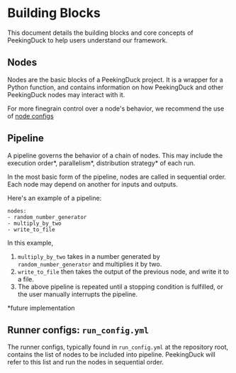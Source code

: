 # Building Blocks

This document details the building blocks and core concepts of PeekingDuck to help users understand our framework.

## Nodes
Nodes are the basic blocks of a PeekingDuck project. It is a wrapper for a Python function, and contains information on how PeekingDuck and other PeekingDuck nodes may interact with it.

For more finegrain control over a node's behavior, we recommend the use of [node configs](#node-configs)

## Pipeline
A pipeline governs the behavior of a chain of nodes. This may include the execution order*, parallelism*, distribution strategy* of each run.

In the most basic form of the pipeline, nodes are called in sequential order. Each node may depend on another for inputs and outputs.

Here's an example of a pipeline:
```
nodes:
- random_number_generator
- multiply_by_two
- write_to_file

```
In this example,

1. `multiply_by_two` takes in a number generated by `random_number_generator` and multiplies it by two.
2. `write_to_file` then takes the output of the previous node, and write it to a file.
3. The above pipeline is repeated until a stopping condition is fulfilled, or the user manually interrupts the pipeline.


*future implementation

## Runner configs: `run_config.yml`

The runner configs, typically found in `run_config.yml` at the repository root, contains the list of nodes to be included into pipeline. PeekingDuck will refer to this list and run the nodes in sequential order.

